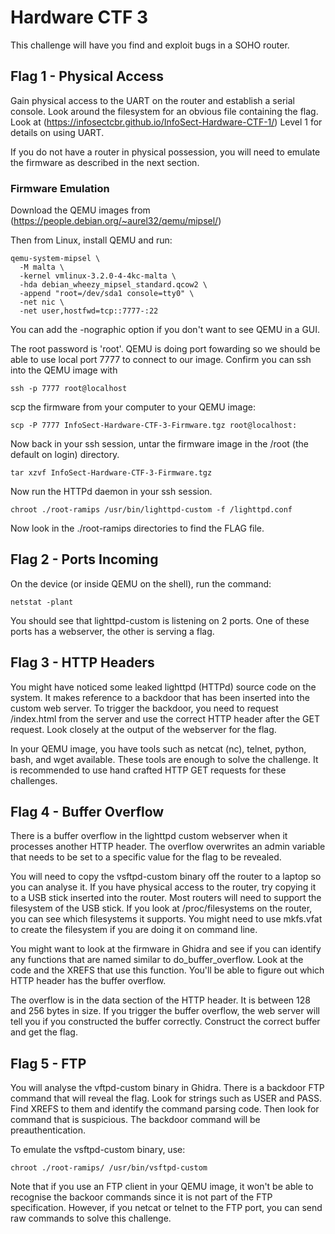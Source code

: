 # Hardware CTF 3

This challenge will have you find and exploit bugs in a SOHO router.

## Flag 1 - Physical Access

Gain physical access to the UART on the router and establish a serial console. Look around the filesystem for an obvious file containing the flag. Look at (https://infosectcbr.github.io/InfoSect-Hardware-CTF-1/) Level 1 for details on using UART.

If you do not have a router in physical possession, you will need to emulate the firmware as described in the next section.

### Firmware Emulation

Download the QEMU images from (https://people.debian.org/~aurel32/qemu/mipsel/)

Then from Linux, install QEMU and run:

```
qemu-system-mipsel \ 
  -M malta \ 
  -kernel vmlinux-3.2.0-4-4kc-malta \ 
  -hda debian_wheezy_mipsel_standard.qcow2 \ 
  -append "root=/dev/sda1 console=tty0" \ 
  -net nic \ 
  -net user,hostfwd=tcp::7777-:22
```

You can add the -nographic option if you don't want to see QEMU in a GUI.

The root password is 'root'. QEMU is doing port fowarding so we should be able to use local port 7777 to connect to our image. Confirm you can ssh into the QEMU image with
```
ssh -p 7777 root@localhost
```

scp the firmware from your computer to your QEMU image:

```
scp -P 7777 InfoSect-Hardware-CTF-3-Firmware.tgz root@localhost:
```

Now back in your ssh session, untar the firmware image in the /root (the default on login) directory.

```
tar xzvf InfoSect-Hardware-CTF-3-Firmware.tgz
```

Now run the HTTPd daemon in your ssh session.

```
chroot ./root-ramips /usr/bin/lighttpd-custom -f /lighttpd.conf
```

Now look in the ./root-ramips directories to find the FLAG file.

## Flag 2 - Ports Incoming

On the device (or inside QEMU on the shell), run the command:

```
netstat -plant
```

You should see that lighttpd-custom is listening on 2 ports. One of these ports has a webserver, the other is serving a flag.

## Flag 3 - HTTP Headers

You might have noticed some leaked lighttpd (HTTPd) source code on the system. It makes reference to a backdoor that has been inserted into the custom web server. To trigger the backdoor, you need to request /index.html from the server and use the correct HTTP header after the GET request. Look closely at the output of the webserver for the flag.

In your QEMU image, you have tools such as netcat (nc), telnet, python, bash, and wget available. These tools are enough to solve the challenge. It is recommended to use hand crafted HTTP GET requests for these challenges.

## Flag 4 - Buffer Overflow

There is a buffer overflow in the lighttpd custom webserver when it processes another HTTP header. The overflow overwrites an admin variable that needs to be set to a specific value for the flag to be revealed.

You will need to copy the vsftpd-custom binary off the router to a laptop so you can analyse it. If you have physical access to the router, try copying it to a USB stick inserted into the router. Most routers will need to support the filesystem of the USB stick. If you look at /proc/filesystems on the router, you can see which filesystems it supports. You might need to use mkfs.vfat to create the filesystem if you are doing it on command line.

You might want to look at the firmware in Ghidra and see if you can identify any functions that are named similar to do_buffer_overflow. Look at the code and the XREFS that use this function. You'll be able to figure out which HTTP header has the buffer overflow.

The overflow is in the data section of the HTTP header. It is between 128 and 256 bytes in size. If you trigger the buffer overflow, the web server will tell you if you constructed the buffer correctly. Construct the correct buffer and get the flag.

## Flag 5 - FTP

You will analyse the vftpd-custom binary in Ghidra. There is a backdoor FTP command that will reveal the flag. Look for strings such as USER and PASS. Find XREFS to them and identify the command parsing code. Then look for command that is suspicious. The backdoor command will be preauthentication.

To emulate the vsftpd-custom binary, use:

```
chroot ./root-ramips/ /usr/bin/vsftpd-custom
```

Note that if you use an FTP client in your QEMU image, it won't be able to recognise the backoor commands since it is not part of the FTP specification. However, if you netcat or telnet to the FTP port, you can send raw commands to solve this challenge.

